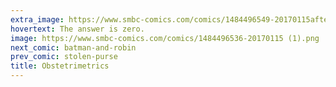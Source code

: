 ```yaml
---
extra_image: https://www.smbc-comics.com/comics/1484496549-20170115after (1).png
hovertext: The answer is zero.
image: https://www.smbc-comics.com/comics/1484496536-20170115 (1).png
next_comic: batman-and-robin
prev_comic: stolen-purse
title: Obstetrimetrics
---
```


